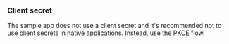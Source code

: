 ### Client secret

The sample app does not use a client secret and it's recommended not to use
client secrets in native applications. Instead, use the
[PKCE](https://developer.okta.com/docs/guides/implement-auth-code-pkce/overview/)
flow.

